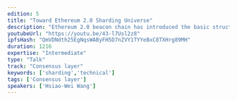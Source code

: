 ```yaml
---
edition: 5
title: "Toward Ethereum 2.0 Sharding Universe"
description: "Ethereum 2.0 beacon chain has introduced the basic structure of the sharded networks. This presentation would discuss the current research on the sharded network topology and the strategies of the Ethereum 2.0 clients for the future shard chains."
youtubeUrl: "https://youtu.be/43-l7Usl2z8"
ipfsHash: "QmVDNdth25EgNqsWAByFH5D7nZVY1TYYeBxC8TXHrg89MH"
duration: 1216
expertise: "Intermediate"
type: "Talk"
track: "Consensus layer"
keywords: ['sharding','technical']
tags: ['Consensus layer']
speakers: ['Hsiao-Wei Wang']
---
```

